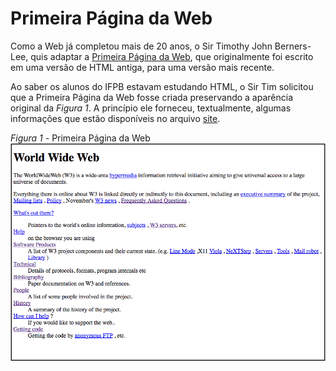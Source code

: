 # Primeira Página da Web

Como a Web já completou mais de 20 anos, o Sir Timothy John Berners-Lee, quis adaptar a [Primeira Página da Web](http://info.cern.ch/hypertext/WWW/TheProject.html), que originalmente foi escrito em uma versão de HTML antiga, para uma versão mais recente.

Ao saber os alunos do IFPB estavam estudando HTML, o Sir Tim solicitou que a Primeira Página da Web fosse criada preservando a aparência original da *Figura 1*. A princípio ele forneceu, textualmente, algumas informações que estão disponíveis no arquivo [site](site.zip).

*Figura 1* - Primeira Página da Web
![Layout Curriculum](screen.png)

